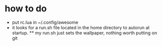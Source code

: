# how to do
* put rc.lua in ~/.config/awesome
* it looks for a run.sh file located in the home directory to autorun at startup.
** my run.sh just sets the wallpaper, nothing worth putting on git

